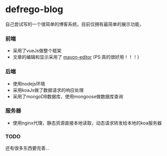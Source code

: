 # defrego-blog
自己尝试写的一个很简单的博客系统，目前仅拥有最简单的展示功能，
### 前端
  - 采用了vueJs做整个框架
  - 文章的编辑和显示采用了 [mavon-editor](https://github.com/hinesboy/mavonEditor) (PS:真的很好用！！！)

### 后端
  - 使用nodejs环境
  - 采用koaJs做了数据请求的响应处理
  - 采用了mongoDB数据库，使用mongoose做数据库查询

### 服务器
  - 使用nginx代理，静态资源直接本地读取，动态请求转发给本地的koa服务器

### TODO
  还有很多东西要完善… 